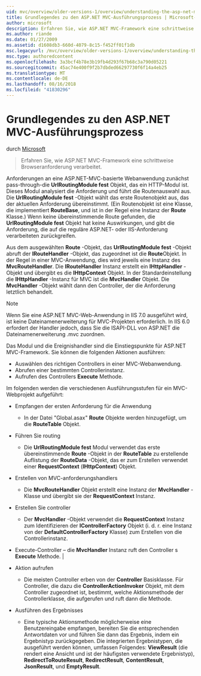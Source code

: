 ```yaml
---
uid: mvc/overview/older-versions-1/overview/understanding-the-asp-net-mvc-execution-process
title: Grundlegendes zu den ASP.NET MVC-Ausführungsprozess | Microsoft-Dokumentation
author: microsoft
description: Erfahren Sie, wie ASP.NET MVC-Framework eine schrittweise Browseranforderung verarbeitet.
ms.author: riande
ms.date: 01/27/2009
ms.assetid: d1608db3-660d-4079-8c15-f452ff01f1db
msc.legacyurl: /mvc/overview/older-versions-1/overview/understanding-the-asp-net-mvc-execution-process
msc.type: authoredcontent
ms.openlocfilehash: 3a3bcf4b78e3b19fb4d293f67b68c3a790d05221
ms.sourcegitcommit: 45ac74e400f9f2b7dbded66297730f6f14a4eb25
ms.translationtype: MT
ms.contentlocale: de-DE
ms.lasthandoff: 08/16/2018
ms.locfileid: "41830296"
---
```

<a name="understanding-the-aspnet-mvc-execution-process"></a>Grundlegendes zu den ASP.NET MVC-Ausführungsprozess
====================
durch [Microsoft](https://github.com/microsoft)

> Erfahren Sie, wie ASP.NET MVC-Framework eine schrittweise Browseranforderung verarbeitet.


Anforderungen an eine ASP.NET-MVC-basierte Webanwendung zunächst pass-through-die **UrlRoutingModule fest** Objekt, das ein HTTP-Modul ist. Dieses Modul analysiert die Anforderung und führt die Routenauswahl aus. Die **UrlRoutingModule fest** -Objekt wählt das erste Routenobjekt aus, das der aktuellen Anforderung übereinstimmt. (Ein Routenobjekt ist eine Klasse, die implementiert **RouteBase**, und ist in der Regel eine Instanz der **Route** Klasse.) Wenn keine übereinstimmende Route gefunden, die **UrlRoutingModule fest** Objekt hat keine Auswirkungen, und gibt die Anforderung, die auf die reguläre ASP.NET- oder IIS-Anforderung verarbeiteten zurückgreifen.

Aus dem ausgewählten **Route** -Objekt, das **UrlRoutingModule fest** -Objekt abruft der **IRouteHandler** -Objekt, das zugeordnet ist die **Route**Objekt. In der Regel in einer MVC-Anwendung, dies wird jeweils eine Instanz des **MvcRouteHandler**. Die **IRouteHandler** Instanz erstellt ein **IHttpHandler** -Objekt und übergibt es die **IHttpContext** Objekt. In der Standardeinstellung die **IHttpHandler** -Instanz für MVC ist die **MvcHandler** Objekt. Die **MvcHandler** -Objekt wählt dann den Controller, der die Anforderung letztlich behandelt.

> [!NOTE]
> Wenn Sie eine ASP.NET MVC-Web-Anwendung in IIS 7.0 ausgeführt wird, ist keine Dateinamenerweiterung für MVC-Projekten erforderlich. In IIS 6.0 erfordert der Handler jedoch, dass Sie die ISAPI-DLL von ASP.NET die Dateinamenerweiterung .mvc zuordnen.


Das Modul und die Ereignishandler sind die Einstiegspunkte für ASP.NET MVC-Framework. Sie können die folgenden Aktionen ausführen:

- Auswählen des richtigen Controllers in einer MVC-Webanwendung.
- Abrufen einer bestimmten Controllerinstanz.
- Aufrufen des Controllers **Execute** Methode.

Im folgenden werden die verschiedenen Ausführungsstufen für ein MVC-Webprojekt aufgeführt:

- Empfangen der ersten Anforderung für die Anwendung 

    - In der Datei "Global.asax" **Route** Objekte werden hinzugefügt, um die **RouteTable** Objekt.
- Führen Sie routing 

    - Die **UrlRoutingModule fest** Modul verwendet das erste übereinstimmende **Route** -Objekt in der **RouteTable** zu erstellende Auflistung der **RouteData** -Objekt, das er zum Erstellen verwendet einer **RequestContext** (**IHttpContext**) Objekt.
- Erstellen von MVC-anforderungshandlers 

    - Die **MvcRouteHandler** Objekt erstellt eine Instanz der **MvcHandler** -Klasse und übergibt sie der **RequestContext** Instanz.
- Erstellen Sie controller 

    - Der **MvcHandler** -Objekt verwendet die **RequestContext** Instanz zum Identifizieren der **IControllerFactory** Objekt (i. d. r. eine Instanz von der  **DefaultControllerFactory** Klasse) zum Erstellen von die Controllerinstanz.
- Execute-Controller – die **MvcHandler** Instanz ruft den Controller s **Execute** Methode. |
- Aktion aufrufen 

    - Die meisten Controller erben von der **Controller** Basisklasse. Für Controller, die dazu die **ControllerActionInvoker** Objekt, mit dem Controller zugeordnet ist, bestimmt, welche Aktionsmethode der Controllerklasse, die aufgerufen und ruft dann die Methode.
- Ausführen des Ergebnisses 

    - Eine typische Aktionsmethode möglicherweise eine Benutzereingabe empfangen, bereiten Sie die entsprechenden Antwortdaten vor und führen Sie dann das Ergebnis, indem ein Ergebnistyp zurückgegeben. Die integrierten Ergebnistypen, die ausgeführt werden können, umfassen Folgendes: **ViewResult** (die rendert eine Ansicht und ist der häufigsten verwendete Ergebnistyp), **RedirectToRouteResult**,  **RedirectResult**, **ContentResult**, **JsonResult**, und **EmptyResult**.

